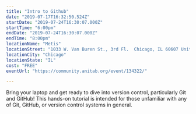 ```yaml
---
title: "Intro to Github"
date: "2019-07-17T16:32:50.524Z"
startDate: "2019-07-24T16:30:07.000Z"
startTime: "6:00pm"
endDate: "2019-07-24T16:30:07.000Z"
endTime: "8:00pm"
locationName: "Metis"
locationStreet: "1033 W. Van Buren St., 3rd Fl.  Chicago, IL 60607 United States"
locationCity: "Chicago"
locationState: "IL"
cost: "FREE"
eventUrl: "https://community.anitab.org/event/134322/"

---
```


Bring your laptop and get ready to dive into version control, particularly Git and GitHub! This hands-on tutorial is intended for those unfamiliar with any of Git, GitHub, or version control systems in general.

